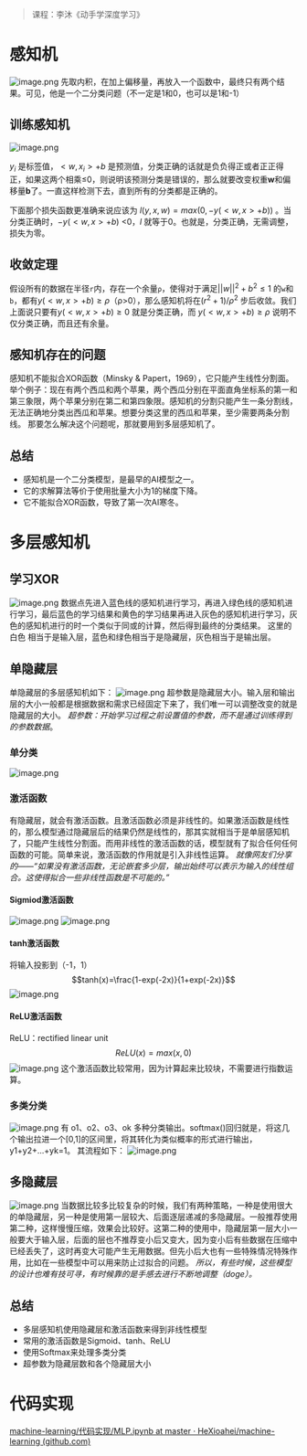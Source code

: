 > 课程：李沐《动手学深度学习》
# 感知机
![image.png](https://youki-1330066034.cos.ap-guangzhou.myqcloud.com/machine-learning/202410051033538.png)
先取内积，在加上偏移量，再放入一个函数中，最终只有两个结果。可见，他是一个二分类问题（不一定是1和0，也可以是1和-1）
## 训练感知机
![image.png](https://youki-1330066034.cos.ap-guangzhou.myqcloud.com/machine-learning/202410051041419.png)

$y_i$ 是标签值，$<w,x_i>+b$  是预测值，分类正确的话就是负负得正或者正正得正，如果这两个相乘≤0，则说明该预测分类是错误的，那么就要改变权重**w**和偏移量**b**了。一直这样检测下去，直到所有的分类都是正确的。

下面那个损失函数更准确来说应该为  $l(y,x,w)=max(0,-y(<w,x>+b))$ 。当分类正确时，$-y(<w,x>+b)$ <0，$l$ 就等于0。也就是，分类正确，无需调整，损失为零。

## 收敛定理
假设所有的数据在半径`r`内，存在一个余量`ρ`，使得对于满足$||w||^2+b^2≤1$ 的`w`和`b`，都有$y(<w,x>+b)≥ρ$（ρ>0），那么感知机将在$(r^2+1)/ρ^2$ 步后收敛。我们上面说只要有$y(<w,x>+b)≥0$ 就是分类正确，而 $y(<w,x>+b)≥ρ$ 说明不仅分类正确，而且还有余量。

## 感知机存在的问题
感知机不能拟合XOR函数（Minsky & Papert，1969），它只能产生线性分割面。
举个例子：现在有两个西瓜和两个苹果，两个西瓜分别在平面直角坐标系的第一和第三象限，两个苹果分别在第二和第四象限。感知机的分割只能产生一条分割线，无法正确地分类出西瓜和苹果。想要分类这里的西瓜和苹果，至少需要两条分割线。
那要怎么解决这个问题呢，那就要用到多层感知机了。

## 总结
* 感知机是一个二分类模型，是最早的AI模型之一。
* 它的求解算法等价于使用批量大小为1的梯度下降。
* 它不能拟合XOR函数，导致了第一次AI寒冬。

# 多层感知机
## 学习XOR
![image.png](https://youki-1330066034.cos.ap-guangzhou.myqcloud.com/machine-learning/202410051500918.png)
数据点先进入蓝色线的感知机进行学习，再进入绿色线的感知机进行学习，最后蓝色的学习结果和黄色的学习结果再进入灰色的感知机进行学习，灰色的感知机进行的时一个类似于同或的计算，然后得到最终的分类结果。
这里的 白色 相当于是输入层，蓝色和绿色相当于是隐藏层，灰色相当于是输出层。

## 单隐藏层
单隐藏层的多层感知机如下：
![image.png](https://youki-1330066034.cos.ap-guangzhou.myqcloud.com/machine-learning/202410051507319.png)
超参数是隐藏层大小。输入层和输出层的大小一般都是根据数据和需求已经固定下来了，我们唯一可以调整改变的就是隐藏层的大小。
*超参数：开始学习过程之前设置值的参数，而不是通过训练得到的参数数据*。

### 单分类
![image.png](https://youki-1330066034.cos.ap-guangzhou.myqcloud.com/machine-learning/202410051515514.png)

### 激活函数
有隐藏层，就会有激活函数。且激活函数必须是非线性的。如果激活函数是线性的，那么模型通过隐藏层后的结果仍然是线性的，那其实就相当于是单层感知机了，只能产生线性分割面。而用非线性的激活函数的话，模型就有了拟合任何任何函数的可能。简单来说，激活函数的作用就是引入非线性运算。
*就像网友们分享的——“如果没有激活函数，无论嵌套多少层，输出始终可以表示为输入的线性组合。这使得拟合一些非线性函数是不可能的。”*
#### Sigmiod激活函数
![image.png](https://youki-1330066034.cos.ap-guangzhou.myqcloud.com/machine-learning/202410051531783.png)
![image.png](https://youki-1330066034.cos.ap-guangzhou.myqcloud.com/machine-learning/202410051531647.png)

#### tanh激活函数
将输入投影到（-1，1）
$$tanh(x)=\frac{1-exp(-2x)}{1+exp(-2x)}$$
![image.png](https://youki-1330066034.cos.ap-guangzhou.myqcloud.com/machine-learning/202410051536878.png)

#### ReLU激活函数
ReLU：rectified linear unit
$$ReLU(x)=max(x,0)$$
![image.png](https://youki-1330066034.cos.ap-guangzhou.myqcloud.com/machine-learning/202410051539770.png)
这个激活函数比较常用，因为计算起来比较块，不需要进行指数运算。

### 多类分类
![image.png](https://youki-1330066034.cos.ap-guangzhou.myqcloud.com/machine-learning/202410051545676.png)
有 o1、o2、o3、ok 多种分类输出。softmax()回归就是，将这几个输出拉进一个[0,1]的区间里，将其转化为类似概率的形式进行输出，y1+y2+...+yk=1。
其流程如下：
![image.png](https://youki-1330066034.cos.ap-guangzhou.myqcloud.com/machine-learning/202410051552150.png)

## 多隐藏层
![image.png](https://youki-1330066034.cos.ap-guangzhou.myqcloud.com/machine-learning/202410051605213.png)
当数据比较多比较复杂的时候，我们有两种策略，一种是使用很大的单隐藏层，另一种是使用第一层较大、后面逐层递减的多隐藏层。一般推荐使用第二种，这样慢慢压缩，效果会比较好。这第二种的使用中，隐藏层第一层大小一般要大于输入层，后面的层也不推荐变小后又变大，因为变小后有些数据在压缩中已经丢失了，这时再变大可能产生无用数据。但先小后大也有一些特殊情况特殊作用，比如在一些模型中可以用来防止过拟合的问题。
*所以，有些时候，这些模型的设计也难有技可寻，有时候靠的是手感去进行不断地调整（doge）。*

## 总结
* 多层感知机使用隐藏层和激活函数来得到非线性模型
* 常用的激活函数是Sigmoid、tanh、ReLU
* 使用Softmax来处理多类分类
* 超参数为隐藏层数和各个隐藏层大小

# 代码实现
[machine-learning/代码实现/MLP.ipynb at master · HeXioahei/machine-learning (github.com)](https://github.com/HeXioahei/machine-learning/blob/master/%E4%BB%A3%E7%A0%81%E5%AE%9E%E7%8E%B0/MLP.ipynb)
